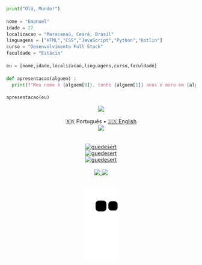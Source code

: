 ```python
print("Olá, Mundo!")

nome = "Emanuel"
idade = 27
localizacao = "Maracanaú, Ceará, Brasil"
linguagens = ["HTML","CSS","JavaScript","Python","Kotlin"]
curso = "Desenvolvimento Full Stack"
faculdade = "Estácio"

eu = [nome,idade,localizacao,linguagens,curso,faculdade]

def apresentacao(alguem) :
  print(f"Meu nome é {alguem[0]}, tenho {alguem[1]} anos e moro em {alguem[2]}.\nTenho interesse em algumas linguagens, que atualmente estou tentanto aprender, como {alguem[3][0]}, {alguem[3][1]}, {alguem[3][2]}, pois eu realmente gosto de desenvolvimento front-end, {alguem[3][3]} também, já que considero uma linguagem clara e que estou aprendendo atualmente na faculdade, e, por último, {alguem[3][4]}. Ainda não me aventurei em {alguem[3][4]}, mas acho interesante aprender uma linguagem para desenvolvimento mobile para um sistema operacional dedicado para dispositivos móveis, como o Android, que é utilizado em vários dispositivos em todo o mundo.\nComecei a estudar {alguem[4]} na {alguem[5]} no semestre de 2022.4 e estou buscando experiências significativas como desenvolvedor.\nAqui, compartilharei meus estudos e projetos em andamento. Sinta-se à vontade para explorar meu GitHub!")

apresentacao(eu)
```

<div align="center">
  <a href = "#"><img src="https://camo.githubusercontent.com/76109812f3127b0f86940373897b04ac8943cb3c0f057f90046444480f61bafd/68747470733a2f2f692e696d6775722e636f6d2f77617856496d762e706e67"></a>
  
  🇧🇷 Português • [🇺🇸 English](./README-en_US.md)  
  <a href = "#">
    <img src="https://camo.githubusercontent.com/76109812f3127b0f86940373897b04ac8943cb3c0f057f90046444480f61bafd/68747470733a2f2f692e696d6775722e636f6d2f77617856496d762e706e67">
  </a>
</div>
<br>
<div align= "center"> 
  <a href="#">
    <img src="https://github-readme-stats.vercel.app/api/top-langs?username=guedesert&show_icons=true&theme=radical&layout=compact" alt="guedesert">
    <br>
    <img src="https://github-readme-stats.vercel.app/api?username=guedesert&show_icons=true&theme=radical" alt="guedesert">
    <br>
    <img src="https://github-readme-streak-stats.herokuapp.com/?user=guedesert&theme=radical" alt="guedesert">
  </a>
</div>
<br>
<div align= "center"> 
  <a href = "mailto:guedesert@gmail.com" target="_blank">
    <img src="https://img.shields.io/badge/-E-mail-%23333?style=for-the-badge&logo=gmail">
  </a>
  <a href="https://www.linkedin.com/in/guedesert" target="_blank">
    <img src="https://img.shields.io/badge/-LinkedIn-%23333?style=for-the-badge&logo=linkedin&logoColor=blue">
  </a>
</div>
<br>
<div align= "center">
  
  ![Snake animation](https://github.com/guedesert/guedesert/blob/output/github-contribution-grid-snake.svg)
  
</div>
